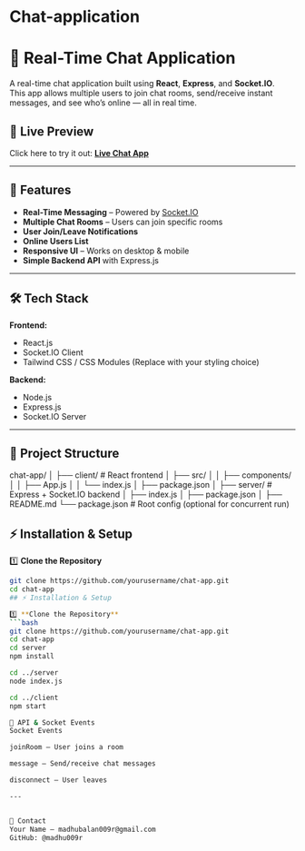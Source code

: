 # Chat-application

# 💬 Real-Time Chat Application

A real-time chat application built using **React**, **Express**, and **Socket.IO**.  
This app allows multiple users to join chat rooms, send/receive instant messages, and see who’s online — all in real time.

## 🚀 Live Preview
Click here to try it out: [**Live Chat App**](https://maangchat.netlify.app/)

---

## 🚀 Features

- **Real-Time Messaging** – Powered by [Socket.IO](https://socket.io/)
- **Multiple Chat Rooms** – Users can join specific rooms
- **User Join/Leave Notifications**
- **Online Users List**
- **Responsive UI** – Works on desktop & mobile
- **Simple Backend API** with Express.js

---

## 🛠️ Tech Stack

**Frontend:**
- React.js
- Socket.IO Client
- Tailwind CSS / CSS Modules (Replace with your styling choice)

**Backend:**
- Node.js
- Express.js
- Socket.IO Server

---

## 📂 Project Structure
chat-app/
│
├── client/ # React frontend
│ ├── src/
│ │ ├── components/
│ │ ├── App.js
│ │ └── index.js
│ ├── package.json
│
├── server/ # Express + Socket.IO backend
│ ├── index.js
│ ├── package.json
│
├── README.md
└── package.json # Root config (optional for concurrent run)


## ⚡ Installation & Setup

1️⃣ **Clone the Repository**
```bash
git clone https://github.com/yourusername/chat-app.git
cd chat-app
## ⚡ Installation & Setup

1️⃣ **Clone the Repository**
```bash
git clone https://github.com/yourusername/chat-app.git
cd chat-app
cd server
npm install

cd ../server
node index.js

cd ../client
npm start

🔗 API & Socket Events
Socket Events

joinRoom – User joins a room

message – Send/receive chat messages

disconnect – User leaves

---


📧 Contact
Your Name – madhubalan009r@gmail.com
GitHub: @madhu009r
